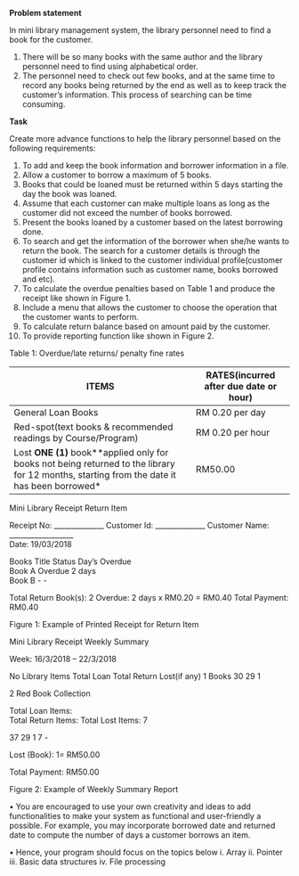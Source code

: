 <b>Problem statement</b>

In mini library management system, the library personnel need to find a book for the customer. 
1. There will be so many books with the same author and the library personnel need to find using alphabetical order.
2. The personnel need to check out few books, and at the same time to record any books being returned by the end as well as to keep track the customer’s information.  This process of searching can be time consuming. 

<b>Task</b>

Create more advance functions to help the library personnel based on the following requirements:
1. To add and keep the book information and borrower information in a file.
2. Allow a customer to borrow a maximum of 5 books.
3. Books that could be loaned must be returned within 5 days starting the day the book was loaned.
4. Assume that each customer can make multiple loans as long as the customer did not exceed the number of books borrowed.
5. Present the books loaned by a customer based on the latest borrowing done.
6. To search and get the information of the borrower when she/he wants to return the book. The search for a customer details is through the customer id which is linked to the   	customer individual profile(customer profile contains information such as customer name, books borrowed and etc).
7. To calculate the overdue penalties based on Table 1 and produce the receipt like shown in Figure 1.
8. Include a menu that allows the customer to choose the operation that the customer wants to perform.
9. To calculate return balance based on amount paid by the customer.
10. To provide reporting function like shown in Figure 2.

Table 1: Overdue/late returns/ penalty fine rates

|**ITEMS**|**RATES**(incurred after due date or hour)|
| --- | --- |
|General Loan Books|RM 0.20 per day|
|Red-spot(text books & recommended readings by Course/Program)|RM 0.20 per hour|
|Lost **ONE (1)** book**applied only for books not being returned to the library for 12 months, starting from the date it has been borrowed*|RM50.00|



Mini Library Receipt
Return Item

Receipt No: ______________
Customer Id: ______________
Customer Name: __________________                      
Date: 19/03/2018                                  

Books Title   	Status             Day’s Overdue              		
Book A                   	Overdue	                2 days		
Book B	-	                         -		
			
Total Return Book(s):  2
Overdue: 2 days x RM0.20 = RM0.40 
Total Payment: RM0.40			

Figure 1: Example of Printed Receipt for Return Item












Mini Library Receipt
Weekly Summary

Week: 16/3/2018 – 22/3/2018

No        Library Items	Total  Loan  	Total Return	Lost(if any)
 1         Books	    30	      29	     1
			
 2        Red Book Collection

Total Loan Items:  
Total Return Items:
Total Lost Items:	     7

 37
 29
   1	       7
	      - 

Lost (Book): 1= RM50.00

Total Payment: RM50.00
			

Figure 2: Example of Weekly Summary Report

•	You are encouraged to use your own creativity and ideas to add functionalities to make your system as functional and user-friendly a possible. For example, you may incorporate borrowed date and returned date to compute the number of days a customer borrows an item.

•	Hence, your program should focus on the topics below 
i. Array 
ii. Pointer 
iii. Basic data structures 
iv. File processing 

